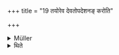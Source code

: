 +++
title = "19 तयोरेव देवतोपदेशनङ् करोति"

+++

<details><summary>Müller</summary>

When there is a number of Carus and Puroḍāśas, one separates what belongs to the Carus and what belongs to the Puroḍāśas, before the strewing.

#####  Commentary

Prāg adhivapanāt, before the strewing, is explained by prāg adhivapanārthakṛṣṇājinādānāt, before one takes the black skin which is used for the strewing.
</details>

<details><summary>थिते</summary>

तयोरेव देवतोपदेशनं करोति १९
</details>
